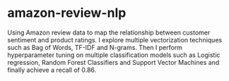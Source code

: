 # amazon-review-nlp
Using Amazon review data to map the relationship between customer sentiment and product ratings. I explore multiple vectorization techniques such as Bag of Words, TF-IDF and N-grams. Then I perform hyperparameter tuning on multiple classification models such as Logistic regression, Random Forest Classifiers and Support Vector Machines and finally achieve a recall of 0.86.
